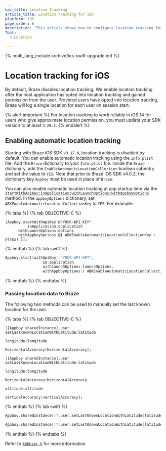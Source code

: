 ```yaml
---
nav_title: Location Tracking
article_title: Location Tracking for iOS
platform: iOS
page_order: 6
description: "This article shows how to configure location tracking for your iOS application."
Tool:
  - Location

---
```


{% multi_lang_include archive/ios-swift-upgrade.md %}

# Location tracking for iOS

By default, Braze disables location tracking. We enable location tracking after the host application has opted into location tracking and gained permission from the user. Provided users have opted into location tracking, Braze will log a single location for each user on session start.

{% alert important %}
For location tracking to work reliably in iOS 14 for users who give approximate location permission, you must update your SDK version to at least `3.26.1`.
{% endalert %}

## Enabling automatic location tracking

Starting with Braze iOS SDK `v3.17.0`, location tracking is disabled by default. You can enable automatic location tracking using the `Info.plist` file. Add the `Braze` dictionary to your `Info.plist` file. Inside the `Braze` dictionary, add the `EnableAutomaticLocationCollection` boolean subentry and set the value to `YES`. Note that prior to Braze iOS SDK v4.0.2, the dictionary key `Appboy` must be used in place of `Braze`.

You can also enable automatic location tracking at app startup time via the [`startWithApiKey:inApplication:withLaunchOptions:withAppboyOptions`][4] method. In the `appboyOptions` dictionary, set `ABKEnableAutomaticLocationCollectionKey` to `YES`. For example:

{% tabs %}
{% tab OBJECTIVE-C %}

```objc
[Appboy startWithApiKey:@"YOUR-API_KEY"
          inApplication:application
      withLaunchOptions:options
      withAppboyOptions:@{ ABKEnableAutomaticLocationCollectionKey : @(YES) }];
```

{% endtab %}
{% tab swift %}

```swift
Appboy.start(withApiKey: "YOUR-API-KEY",
                 in:application,
                 withLaunchOptions:launchOptions,
                 withAppboyOptions:[ ABKEnableAutomaticLocationCollectionKey : true ])
```

{% endtab %}
{% endtabs %}

### Passing location data to Braze

The following two methods can be used to manually set the last known location for the user.

{% tabs %}
{% tab OBJECTIVE-C %}

```objc
[[Appboy sharedInstance].user setLastKnownLocationWithLatitude:latitude
                                                     longitude:longitude
                                            horizontalAccuracy:horizontalAccuracy];

```

```objc
[[Appboy sharedInstance].user setLastKnownLocationWithLatitude:latitude
                                                     longitude:longitude
                                            horizontalAccuracy:horizontalAccuracy
                                                      altitude:altitude
                                              verticalAccuracy:verticalAccuracy];

```

{% endtab %}
{% tab swift %}

```swift
Appboy.sharedInstance()?.user.setLastKnownLocationWithLatitude(latitude: latitude, longitude: longitude, horizontalAccuracy: horizontalAccuracy)
```

```swift
Appboy.sharedInstance()?.user.setLastKnownLocationWithLatitude(latitude: latitude, longitude: longitude, horizontalAccuracy: horizontalAccuracy, altitude: altitude, verticalAccuracy: verticalAccuracy)
```

{% endtab %}
{% endtabs %}

Refer to [`ABKUser.h`][5] for more information.

[4]: https://appboy.github.io/appboy-ios-sdk/docs/interface_appboy.html#aa9f1bd9e4a5c082133dd9cc344108b24
[5]: https://github.com/Appboy/appboy-ios-sdk/blob/master/AppboyKit/include/ABKUser.h
